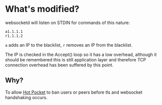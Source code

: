 What's modified?
================
websocketd will listen on STDIN for commands of this nature:
```
a1.1.1.1
r1.1.1.2
```

`a` adds an IP to the blacklist, `r` removes an IP from the blacklist.

The IP is checked in the Accept() loop so it has a low overhead, although it should be remembered this is still application layer and therefore TCP connection overhead has been suffered by this point.

Why?
----
To allow [Hot Pocket](https://github.com/HotPocketDev/core)  to ban users or peers before tls and websocket handshaking occurs.

